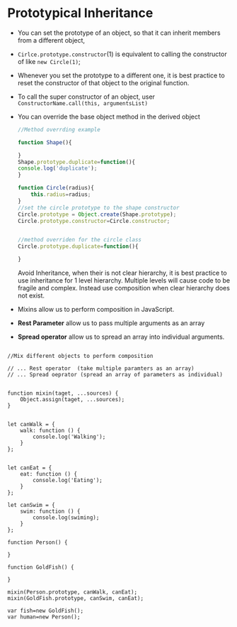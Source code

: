 # Prototypical Inheritance

- You can set the prototype of an object, so that it can inherit members from a different object,

- `Cirlce.prototype.constructor`(1)   is equivalent  to calling the constructor of like `new Circle(1)`;

- Whenever you set the prototype to a different one, it is best practice to reset the constructor of that object to the original function. 

- To call the super constructor of an object, user `ConstructorName.call(this, argumentsList)` 

- You can override the base object method in the derived object 

  ```javascript
  //Method overrding example
  
  function Shape(){
  
  }
  Shape.prototype.duplicate=function(){
  console.log('duplicate');
  }
  
  function Circle(radius){
      this.radius=radius;
  }
  //set the circle prototype to the shape constructor
  Circle.prototype = Object.create(Shape.prototype);
  Circle.prototype.constructor=Circle.constructor;
  
  
  //method overriden for the circle class
  Circle.prototype.duplicate=function(){
  
  }
  ```
  
  Avoid Inheritance, when their is not clear hierarchy,  it is best practice to use inheritance for 1 level hierarchy. Multiple levels will cause code to be fragile and complex. Instead use composition when clear hierarchy does not exist.
  
- Mixins allow us to perform composition in JavaScript.

- **Rest Parameter** allow us to pass multiple arguments as an array 

- **Spread operator** allow us to spread an array into individual arguments.

```

//Mix different objects to perform composition

// ... Rest operator  (take multiple paramters as an array)
// ... Spread oeprator (spread an array of parameters as individual)


function mixin(taget, ...sources) {
    Object.assign(taget, ...sources);
}


let canWalk = {
    walk: function () {
        console.log('Walking');
    }
};


let canEat = {
    eat: function () {
        console.log('Eating');
    }
};

let canSwim = {
    swim: function () {
        console.log(swiming);
    }
};

function Person() {

}

function GoldFish() {

}

mixin(Person.prototype, canWalk, canEat);
mixin(GoldFish.prototype, canSwim, canEat);

var fish=new GoldFish();
var human=new Person();
```


